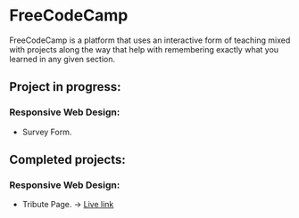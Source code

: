 # FreeCodeCamp

FreeCodeCamp is a platform that uses an interactive form of teaching mixed with projects along the way that help with remembering exactly what you learned in any given section.

## Project in progress:

### Responsive Web Design:

* Survey Form.

## Completed projects:

### Responsive Web Design:

* Tribute Page. -> [Live link](https://sneakzz.github.io/FreeCodeCamp/ResponsiveWebDesignProjects/Tribute%20page/)

